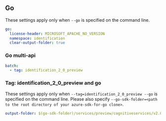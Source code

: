 ## Go

These settings apply only when `--go` is specified on the command line.

``` yaml $(go)
go:
  license-header: MICROSOFT_APACHE_NO_VERSION
  namespace: identification
  clear-output-folder: true
```

### Go multi-api

``` yaml $(go) && $(multiapi)
batch:
  - tag: identification_2_0_preview
```

### Tag: identification_2_0_preview and go

These settings apply only when `--tag=identification_2_0_preview --go` is specified on the command line.
Please also specify `--go-sdk-folder=<path to the root directory of your azure-sdk-for-go clone>`.

``` yaml $(tag) == 'identification_2_0_preview' && $(go)
output-folder: $(go-sdk-folder)/services/preview/cognitiveservices/v2.0/speaker/$(namespace)
```